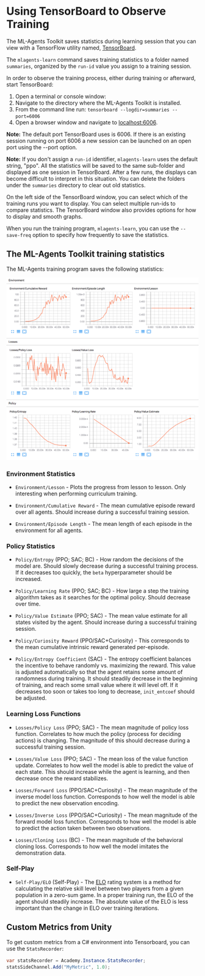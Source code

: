 # Using TensorBoard to Observe Training

The ML-Agents Toolkit saves statistics during learning session that you can view
with a TensorFlow utility named,
[TensorBoard](https://www.tensorflow.org/programmers_guide/summaries_and_tensorboard).

The `mlagents-learn` command saves training statistics to a folder named
`summaries`, organized by the `run-id` value you assign to a training session.

In order to observe the training process, either during training or afterward,
start TensorBoard:

1. Open a terminal or console window:
1. Navigate to the directory where the ML-Agents Toolkit is installed.
1. From the command line run: `tensorboard --logdir=summaries --port=6006`
1. Open a browser window and navigate to
   [localhost:6006](http://localhost:6006).

**Note:** The default port TensorBoard uses is 6006. If there is an existing
session running on port 6006 a new session can be launched on an open port using
the --port option.

**Note:** If you don't assign a `run-id` identifier, `mlagents-learn` uses the
default string, "ppo". All the statistics will be saved to the same sub-folder
and displayed as one session in TensorBoard. After a few runs, the displays can
become difficult to interpret in this situation. You can delete the folders
under the `summaries` directory to clear out old statistics.

On the left side of the TensorBoard window, you can select which of the training
runs you want to display. You can select multiple run-ids to compare statistics.
The TensorBoard window also provides options for how to display and smooth
graphs.

When you run the training program, `mlagents-learn`, you can use the
`--save-freq` option to specify how frequently to save the statistics.

## The ML-Agents Toolkit training statistics

The ML-Agents training program saves the following statistics:

![Example TensorBoard Run](images/mlagents-TensorBoard.png)

### Environment Statistics

- `Environment/Lesson` - Plots the progress from lesson to lesson. Only
  interesting when performing curriculum training.

- `Environment/Cumulative Reward` - The mean cumulative episode reward over all
  agents. Should increase during a successful training session.

- `Environment/Episode Length` - The mean length of each episode in the
  environment for all agents.

### Policy Statistics

- `Policy/Entropy` (PPO; SAC; BC) - How random the decisions of the model are. Should
  slowly decrease during a successful training process. If it decreases too
  quickly, the `beta` hyperparameter should be increased.

- `Policy/Learning Rate` (PPO; SAC; BC) - How large a step the training algorithm
  takes as it searches for the optimal policy. Should decrease over time.

- `Policy/Value Estimate` (PPO; SAC) - The mean value estimate for all states visited
  by the agent. Should increase during a successful training session.

- `Policy/Curiosity Reward` (PPO/SAC+Curiosity) - This corresponds to the mean
  cumulative intrinsic reward generated per-episode.

- `Policy/Entropy Coefficient` (SAC) - The entropy coefficient balances the incentive to behave randomly vs. maximizing the reward.
This value is adjusted automatically so that the agent retains some amount of randomness during
training. It should steadily decrease in the beginning of training, and reach some small
value where it will level off. If it decreases too soon or takes too
long to decrease, `init_entcoef` should be adjusted.

### Learning Loss Functions

- `Losses/Policy Loss` (PPO; SAC) - The mean magnitude of policy loss function.
  Correlates to how much the policy (process for deciding actions) is changing.
  The magnitude of this should decrease during a successful training session.

- `Losses/Value Loss` (PPO; SAC) - The mean loss of the value function update.
  Correlates to how well the model is able to predict the value of each state.
  This should increase while the agent is learning, and then decrease once the
  reward stabilizes.

- `Losses/Forward Loss` (PPO/SAC+Curiosity) - The mean magnitude of the inverse
  model loss function. Corresponds to how well the model is able to predict the
  new observation encoding.

- `Losses/Inverse Loss` (PPO/SAC+Curiosity) - The mean magnitude of the forward
  model loss function. Corresponds to how well the model is able to predict the
  action taken between two observations.

- `Losses/Cloning Loss` (BC) - The mean magnitude of the behavioral cloning
  loss. Corresponds to how well the model imitates the demonstration data.

### Self-Play

- `Self-Play/ELO` (Self-Play) - The [ELO](https://en.wikipedia.org/wiki/Elo_rating_system) rating system is a method for calculating the relative skill level between two players from a given population in a zero-sum game.
In a proper training run, the ELO of the agent should steadily increase. The absolute value of the ELO is less important than the change in ELO over training iterations.

## Custom Metrics from Unity

To get custom metrics from a C# environment into Tensorboard, you can use the
`StatsRecorder`:

```csharp
var statsRecorder = Academy.Instance.StatsRecorder;
statsSideChannel.Add("MyMetric", 1.0);
```
